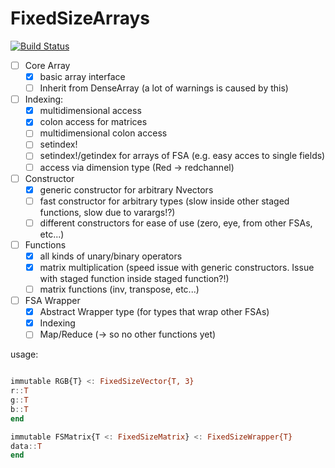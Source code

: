 # FixedSizeArrays

[![Build Status](https://travis-ci.org/SimonDanisch/FixedSizeArrays.jl.svg?branch=master)](https://travis-ci.org/SimonDanisch/FixedSizeArrays.jl)

- [ ] Core Array
	- [x] basic array interface
	- [ ] Inherit from DenseArray (a lot of warnings is caused by this)
- [ ] Indexing:
	- [x] multidimensional access
	- [x] colon access for matrices
	- [ ] multidimensional colon access
	- [ ] setindex!
	- [ ] setindex!/getindex for arrays of FSA (e.g. easy acces to single fields) 
	- [ ] access via dimension type (Red -> redchannel)
- [ ] Constructor
	- [x] generic constructor for arbitrary Nvectors
	- [ ] fast constructor for arbitrary types (slow inside other staged functions, slow due to varargs!?)
	- [ ] different constructors for ease of use (zero, eye, from other FSAs, etc...)
- [ ] Functions
	- [x] all kinds of unary/binary operators
	- [x] matrix multiplication (speed issue with generic constructors. Issue with staged function inside staged function?!)
	- [ ] matrix functions (inv, transpose, etc...)
- [ ] FSA Wrapper
	- [x] Abstract Wrapper type (for types that wrap other FSAs)
	- [x] Indexing
	- [ ] Map/Reduce (-> so no other functions yet)
	
usage:
```Julia

immutable RGB{T} <: FixedSizeVector{T, 3}
r::T
g::T
b::T
end

immutable FSMatrix{T <: FixedSizeMatrix} <: FixedSizeWrapper{T} 
data::T
end
```
